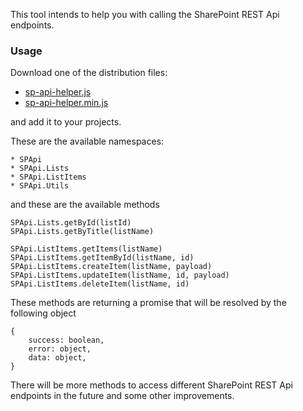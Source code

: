 This tool intends to help you with calling the SharePoint REST Api endpoints.

### Usage
Download one of the distribution files:

* [sp-api-helper.js](./dist/sp-api-helper.js)
* [sp-api-helper.min.js](./dist/sp-api-helper.min.js)

and add it to your projects.

These are the available namespaces:
```
* SPApi
* SPApi.Lists
* SPApi.ListItems
* SPApi.Utils
```
and these are the available methods
```
SPApi.Lists.getById(listId)
SPApi.Lists.getByTitle(listName)
```
```
SPApi.ListItems.getItems(listName)
SPApi.ListItems.getItemById(listName, id)
SPApi.ListItems.createItem(listName, payload)
SPApi.ListItems.updateItem(listName, id, payload)
SPApi.ListItems.deleteItem(listName, id)
```

These methods are returning a promise that will be resolved by the following object
```
{
    success: boolean,
    error: object,
    data: object,
}
```

There will be more methods to access different SharePoint REST Api endpoints in the future and some other improvements.
